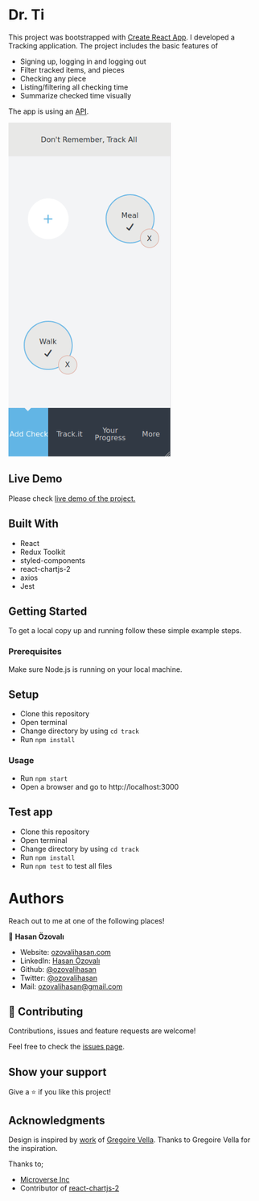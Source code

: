 # Dr. Ti

This project was bootstrapped with [Create React App](https://github.com/facebook/create-react-app).
I developed a Tracking application. The project includes the basic features of

- Signing up, logging in and logging out
- Filter tracked items, and pieces
- Checking any piece
- Listing/filtering all checking time
- Summarize checked time visually

The app is using an [API](https://github.com/ozovalihasan/track-api).

![screenshot](./public/dr-ti.gif)

## Live Demo
Please check [live demo of the project.](https://dr-ti.ozovalihasan.com/)

## Built With

- React
- Redux Toolkit
- styled-components
- react-chartjs-2
- axios
- Jest


## Getting Started

To get a local copy up and running follow these simple example steps.

### Prerequisites

Make sure Node.js is running on your local machine.


## Setup

- Clone this repository
- Open terminal
- Change directory by using `cd track`
- Run `npm install`


### Usage

- Run `npm start`
- Open a browser and go to http://localhost:3000

## Test app

- Clone this repository
- Open terminal
- Change directory by using `cd track`
- Run `npm install`
- Run `npm test` to test all files

# Authors

Reach out to me at one of the following places!

👤 **Hasan Özovalı**

- Website: [ozovalihasan.com](ozovalihasan.com)
- LinkedIn: [Hasan Özovalı](https://www.linkedin.com/in/hasan-ozovali/)
- Github: [@ozovalihasan](https://github.com/ozovalihasan)
- Twitter: [@ozovalihasan](https://twitter.com/ozovalihasan)
- Mail: [ozovalihasan@gmail.com](ozovalihasan@gmail.com)


## 🤝 Contributing

Contributions, issues and feature requests are welcome!

Feel free to check the [issues page](https://github.com/ozovalihasan/track/issues).

## Show your support

Give a ⭐️ if you like this project!

## Acknowledgments

Design is inspired by [work](https://www.behance.net/gallery/13271423/Bodytrackit-An-iOs-app-Branding-UX-and-UI) of [Gregoire Vella](https://www.behance.net/gregoirevella). Thanks to Gregoire Vella for the inspiration.

Thanks to;

- [Microverse Inc](https://www.microverse.org/)
- Contributor of [react-chartjs-2](https://github.com/reactchartjs/react-chartjs-2)

 


